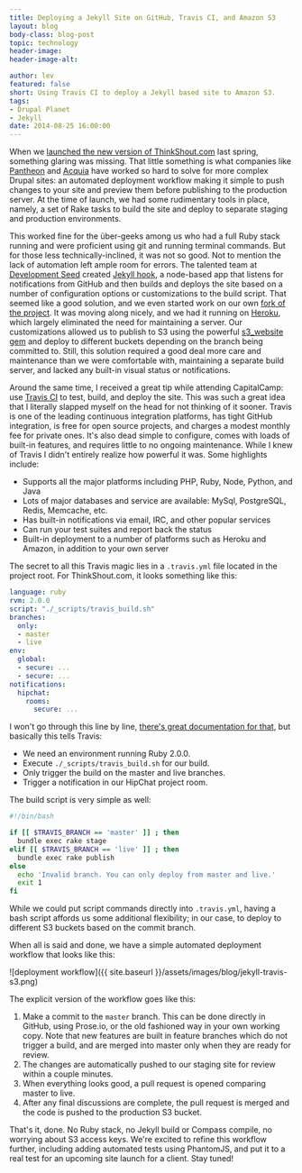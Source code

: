 ```yaml
---
title: Deploying a Jekyll Site on GitHub, Travis CI, and Amazon S3
layout: blog
body-class: blog-post
topic: technology
header-image:
header-image-alt:

author: lev
featured: false
short: Using Travis CI to deploy a Jekyll based site to Amazon S3.
tags:
- Drupal Planet
- Jekyll
date: 2014-08-25 16:00:00
---
```


When we [launched the new version of ThinkShout.com](/blog/2014/03/technology-behind-thinkshout/) last spring, something glaring was missing. That little something is what companies like [Pantheon](https://getpantheon.com) and [Acquia](https://www.acquia.com/products-services/acquia-cloud) have worked so hard to solve for more complex Drupal sites: an automated deployment workflow making it simple to push changes to your site and preview them before publishing to the production server. At the time of launch, we had some rudimentary tools in place, namely, a set of Rake tasks to build the site and deploy to separate staging and production environments.

This worked fine for the über-geeks among us who had a full Ruby stack running and were proficient using git and running terminal commands. But for those less technically-inclined, it was not so good. Not to mention the lack of automation left ample room for errors. The talented team at [Development Seed](http://www.developmentseed.org/) created [Jekyll hook](https://github.com/developmentseed/jekyll-hook), a node-based app that listens for notifications from GitHub and then builds and deploys the site based on a number of configuration options or customizations to the build script. That seemed like a good solution, and we even started work on our own [fork of the project](https://github.com/thinkshout/jekyll-hook). It was moving along nicely, and we had it running on [Heroku](http://heroku.com), which largely eliminated the need for maintaining a server. Our customizations allowed us to publish to S3 using the powerful [s3_website gem](https://github.com/laurilehmijoki/s3_website) and deploy to different buckets depending on the branch being committed to. Still, this solution required a good deal more care and maintenance than we were comfortable with, maintaining a separate build server, and lacked any built-in visual status or notifications.

Around the same time, I received a great tip while attending CapitalCamp: use [Travis CI](http://travis-ci.org) to test, build, and deploy the site. This was such a great idea that I literally slapped myself on the head for not thinking of it sooner. Travis is one of the leading continuous integration platforms, has tight GitHub integration, is free for open source projects, and charges a modest monthly fee for private ones. It's also dead simple to configure, comes with loads of built-in features, and requires little to no ongoing maintenance. While I knew of Travis I didn't entirely realize how powerful it was. Some highlights include:

* Supports all the major platforms including PHP, Ruby, Node, Python, and Java
* Lots of major databases and service are available: MySql, PostgreSQL, Redis, Memcache, etc.
* Has built-in notifications via email, IRC, and other popular services
* Can run your test suites and report back the status
* Built-in deployment to a number of platforms such as Heroku and Amazon, in addition to your own server

The secret to all this Travis magic lies in a `.travis.yml` file located in the project root. For ThinkShout.com, it looks something like this:

~~~yaml
language: ruby
rvm: 2.0.0
script: "./_scripts/travis_build.sh"
branches:
  only:
  - master
  - live
env:
  global:
  - secure: ...
  - secure: ...
notifications:
  hipchat:
    rooms:
      secure: ...
~~~

I won't go through this line by line, [there's great documentation for that](http://docs.travis-ci.com/user/build-configuration/), but basically this tells Travis:

* We need an environment running Ruby 2.0.0.
* Execute `./_scripts/travis_build.sh` for our build.
* Only trigger the build on the master and live branches.
* Trigger a notification in our HipChat project room.

The build script is very simple as well:

~~~bash
#!/bin/bash

if [[ $TRAVIS_BRANCH == 'master' ]] ; then
  bundle exec rake stage
elif [[ $TRAVIS_BRANCH == 'live' ]] ; then
  bundle exec rake publish
else
  echo 'Invalid branch. You can only deploy from master and live.'
  exit 1
fi
~~~

While we could put script commands directly into `.travis.yml`, having a bash script affords us some additional flexibility; in our case, to deploy to different S3 buckets based on the commit branch.

When all is said and done, we have a simple automated deployment workflow that looks like this:

![deployment workflow]({{ site.baseurl }}/assets/images/blog/jekyll-travis-s3.png)

The explicit version of the workflow goes like this:

1. Make a commit to the `master` branch. This can be done directly in GitHub, using Prose.io, or the old fashioned way in your own working copy. Note that new features are built in feature branches which do not trigger a build, and are merged into master only when they are ready for review.
2. The changes are automatically pushed to our staging site for review within a couple minutes.
3. When everything looks good, a pull request is opened comparing master to live.
4. After any final discussions are complete, the pull request is merged and the code is pushed to the production S3 bucket.

That's it, done. No Ruby stack, no Jekyll build or Compass compile, no worrying about S3 access keys. We're excited to refine this workflow further, including adding automated tests using PhantomJS, and put it to a real test for an upcoming site launch for a client. Stay tuned!
